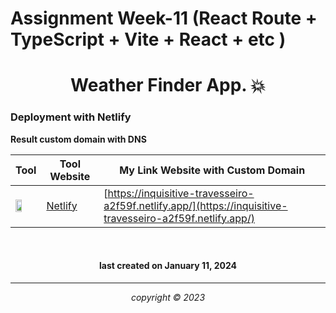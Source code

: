 
# Assignment Week-11 (React Route + TypeScript + Vite + React + etc )

<h1 align="center"> Weather Finder App. 💥</h1>

### Deployment with Netlify

**Result custom domain with DNS**

|       Tool     | Tool Website | My Link Website with Custom Domain |
|----------------|--------------|------------------------------------|
|<img width="55%" img src="https://searchvectorlogo.com/wp-content/uploads/2023/06/netlify-logo-vector-2023.png">|[Netlify](https://netlify.com/) |[https://inquisitive-travesseiro-a2f59f.netlify.app/](https://inquisitive-travesseiro-a2f59f.netlify.app/)|



<br>


<h4 align="center">last created on January 11, 2024</h4>


---


<p align="center"></p>
<p align="center"><i>copyright &copy; 2023</i></p>